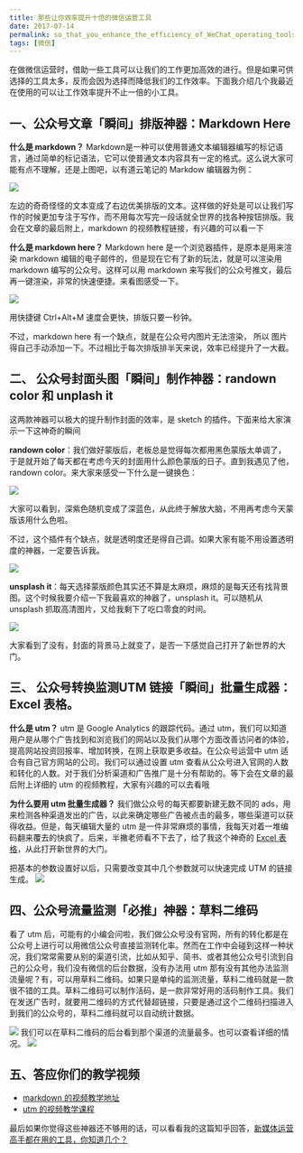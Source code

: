 ```yaml
---
title: 那些让你效率提升十倍的微信运营工具
date: 2017-07-14
permalink: so_that_you_enhance_the_efficiency_of_WeChat_operating_tools
tags: [微信]
---
```


在做微信运营时，借助一些工具可以让我们的工作更加高效的进行。但是如果可供选择的工具太多，反而会因为选择而降低我们的工作效率。下面我介绍几个我最近在使用的可以让工作效率提升不止一倍的小工具。
## 一、公众号文章「瞬间」排版神器：Markdown Here 

**什么是 markdown？** Markdown是一种可以使用普通文本编辑器编写的标记语言，通过简单的标记语法，它可以使普通文本内容具有一定的格式。这么说大家可能有点不理解，还是上图吧，以有道云笔记的 Markdow 编辑器为例：

![](http://oswrogyhe.bkt.clouddn.com/17-7-15/48603607.jpg)

左边的奇奇怪怪的文本变成了右边优美排版的文本。这样做的好处是可以让我们写作的时候更加专注于写作，而不用每次写完一段话就全世界的找各种按钮排版。我会在文章的最后附上，markdown 的视频教程链接，有兴趣的可以看一下

**什么是 markdown here？** Markdown here 是一个浏览器插件，是原本是用来渲染 markdown 编辑的电子邮件的，但是现在它有了新的玩法，就是可以渲染用 markdown 编写的公众号。这样可以用 markdown 来写我们的公众号推文，最后再一键渲染，非常的快速便捷。来看图感受一下。

![](http://cdn.bpteach.com/17-7-17/56780620.jpg)

用快捷键 Ctrl+Alt+M 速度会更快，排版只要一秒钟。


不过，markdown here 有一个缺点，就是在公众号内图片无法渲染， 所以 图片得自己手动添加一下。不过相比于每次排版排半天来说，效率已经提升了一大截。
## 二、 公众号封面头图「瞬间」制作神器：randown color 和 unplash it
这两款神器可以极大的提升制作封面的效率，是 sketch 的插件。下面来给大家演示一下这神奇的瞬间

**randown color**：我们做好蒙版后，老板总是觉得每次都用黑色蒙版太单调了，于是就开始了每天都在考虑今天的封面用什么颜色蒙版的日子。直到我遇见了他，randown color。来大家来感受一下什么是一键换色：

![](http://cdn.bpteach.com/17-7-17/54298882.jpg)

大家可以看到，深紫色随机变成了深蓝色，从此终于解放大脑，不用再考虑今天蒙版该用什么色啦。

不过，这个插件有个缺点，就是透明度还是得自己调。如果大家有能不用设置透明度的神器，一定要告诉我。

![](http://cdn.bpteach.com/17-7-17/59015618.jpg)


**unsplash it**：每天选择蒙版颜色其实还不算是太麻烦，麻烦的是每天还有找背景图。这个时候我要介绍一下我最喜欢的神器了，unsplash it。可以随机从 unsplash 抓取高清图片，又给我剩下了吃口零食的时间。

![](http://cdn.bpteach.com/17-7-17/36821439.jpg)

大家看到了没有，封面的背景马上就变了，是否一下感觉自己打开了新世界的大门。



## 三、 公众号转换监测UTM 链接「瞬间」批量生成器：Excel 表格。
**什么是 utm？** utm 是 Google Analytics 的跟踪代码。通过 utm，我们可以知道用户是从哪个广告找到和浏览我们的网站以及我们从哪个方面改善访问者的体验，提高网站投资回报率、增加转换，在网上获取更多收益。在公众号运营中 utm 适合有自己官方网站的公司。我们可以通过设置 utm 查看从公众号进入官网的人数和转化的人数。对于我们分析渠道和广告推广是十分有帮助的。等下会在文章的最后附上详细的 utm 的视频教程，大家有兴趣的可以去看哦


**为什么要用 utm 批量生成器？** 我们做公众号的每天都要新建无数不同的 ads，用来检测各种渠道发出的广告，以此来确定哪些广告被点击的最多，哪些渠道可以获得收益。但是，每天编辑大量的 utm 是一件非常麻烦的事情，我每天对着一堆编码翻来覆去的快疯了。后来，半撇老师看不下去了，给了我这个神奇的 [Excel 表格](https://1drv.ms/x/s!AteOLHoub-1lgR8FgRjIVUVsFy7C)，从此打开新世界的大门。

把基本的参数设置好以后，只需要改变其中几个参数就可以快速完成 UTM 的链接生成。
![](http://cdn.bpteach.com/17-7-17/52490384.jpg)
## 四、公众号流量监测「必推」神器：草料二维码

看了 utm 后，可能有的小编会问啦，我们做公众号没有官网，所有的转化都是在公众号上进行可以用微信公众号直接监测转化率。然而在工作中会碰到这样一种状况，我们常常需要从别的渠道引流，比如从知乎、简书、或者其他公众号引流到自己的公众号，我们没有微信的后台数据，没有办法用 utm 那有没有其他办法监测流量呢？有，可以用草料二维码。如果只是单纯的监测流量，草料二维码就是一款很不错的工具。草料二维码可以制作活码，是一款非常好用的活码制作工具。我们在发送广告时，就要用二维码的方式代替超链接，只要是通过这个二维码扫描进入到我们的公众号的，草料二维码就可以自动统计数据。

![](http://cdn.bpteach.com/17-7-16/88350262.jpg)
我们可以在草料二维码的后台看到那个渠道的流量最多。也可以查看详细的情况。
![](http://cdn.bpteach.com/17-7-16/47254783.jpg)

## 五、答应你们的教学视频
- [markdown 的视频教学地址](http://learn.bpteach.com/course/100/task/1976/show?utm_source=zhihu.com&utm_medium=referral&utm_campaign=mkg102_1707_mzy&utm_term=So-that-you-enhance-the-efficiency-of-WeChat-operating-tools&utm_content=textlink)
- [utm 的视频教学课程](http://learn.bpteach.com/course/100/task/1977/show?utm_source=zhihu.com&utm_medium=referral&utm_campaign=mkg102_1707_mzy&utm_term=So-that-you-enhance-the-efficiency-of-WeChat-operating-tools&utm_content=textlink)

最后如果你觉得这些神器还不够用的话，可以看看我的这篇知乎回答，[新媒体运营高手都在用的工具，你知道几个？](https://www.zhihu.com/question/50821464/answer/191409645)

